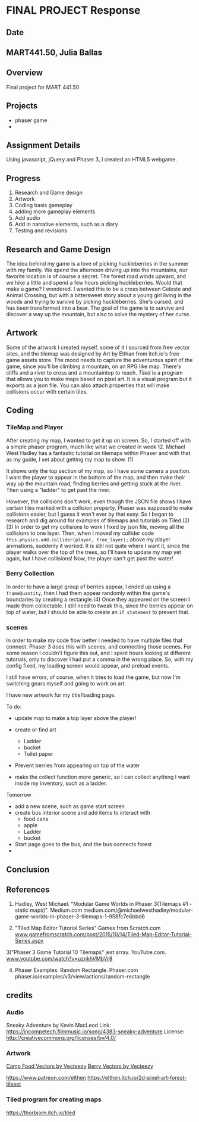 
# FINAL PROJECT Response
## Date
## MART441.50, Julia Ballas


## Overview

Final project for MART 441.50

## Projects

- phaser game
-

## Assignment Details

Using javascript, jQuery and Phaser 3, I created an HTML5 webgame.

## Progress

1. Research and Game design
2. Artwork
3. Coding basis gameplay
4. adding more gameplay elements
5. Add audio
6. Add in narrative elements, such as a diary
7. Testing and revisions

## Research and Game Design

The idea behind my game is a love of picking huckleberries in the summer with my family. We spend the afternoon driving up into the mountains, our favorite location is of course a secret. The forest road winds upward, and we hike a little and spend a few hours picking huckleberries. Would that make a game? I wondered. I wanted this to be a cross between Celeste and Animal Crossing, but with a bittersweet story about a young girl living in the woods and trying to survive by picking huckleberries. She's cursed, and has been transformed into a bear. The goal of the game is to survive and discover a way up the mountain, but also to solve the mystery of her curse.

## Artwork

Some of the artwork I created myself, some of it I sourced from free vector sites, and the tilemap was designed by Art by Elthan from itch.io's free game assets store. The mood needs to capture the adventurous spirit of the game, since you'll be climbing a mountain, on an RPG like map. There's cliffs and a river to cross and a mountaintop to reach. *Tiled* is a program that allows you to make maps based on pixel art. It is a visual program but it exports as a json file. You can also attach properties that will make collisions occur with certain tiles.

## Coding

### TileMap and Player
After creating my map, I wanted to get it up on screen. So, I started off with a simple phaser program, much like what we created in week 12. Michael West Hadley has a fantastic tutorial on tilemaps within Phaser and with that as my guide, I set about getting my map to show. (1)

It shows only the top section of my map, so I have some camera a position. I want the player to appear in the bottom of the map, and then make their way up the mountain road, finding berries and getting stuck at the river. Then using a "ladder" to get past the river.

However, the collisions don't work, even though the JSON file shows I have certain tiles marked with a collision property. Phaser was supposed to make collisions easier, but I guess it won't ever by that easy. So I began to research and dig around for examples of tilemaps and tutorials on Tiled.(2)(3) In order to get my collisions to work I fixed by json file, moving all the collisions to one layer. Then, when I moved my collider code `  this.physics.add.collider(player, tree_layer);` above my player animations, suddenly it worked. It is still not quite where I want it, since the player walks over the top of the trees, so I'll have to update my map yet again, but I have collisions! Now, the player can't get past the water!

### Berry Collection

In order to have a large group of berries appear, I ended up using a `frameQuantity`, then I had them appear randomly within the game's boundaries by creating a rectangle.(4) Once they appeared on the screen I made them collectable. I still need to tweak this, since the berries appear on top of water, but I should be able to create an `if statement` to prevent that.

### scenes

In order to make my code flow better I needed to have multiple files that connect. Phaser 3 does this with scenes, and connecting those scenes. For some reason I couldn't figure this out, and I spent hours looking at different tutorials, only to discover I had put a comma in the wrong place. So, with my config fixed, my loading screen would appear, and preload events.

I still have errors, of course, when it tries to load the game, but now I'm switching gears myself and going to work on art.

I have new artwork for my title/loading page.

To do:
- update map to make a top layer above the player!
- create or find art
    - Ladder
    - bucket
    - Toilet paper

- Prevent berries from appearing on top of the water

- make the collect function more generic, so I can collect anything I want inside my inventory, such as a ladder.

Tomorrow
- add a new scene, such as game start screen
- create bus interior scene and add items to interact with
  - food cans
  - apple
  - Ladder
  - bucket
- Start page goes to the bus, and the bus connects forest
-

## Conclusion

## References
1) Hadley, West Michael. "Modular Game Worlds in Phaser 3(Tilemaps #1 - static maps)". Medium.com
medium.com/@michaelwesthadley/modular-game-worlds-in-phaser-3-tilemaps-1-958fc7e6bbd6

2) "Tiled Map Editor Tutorial Series" Games from Scratch.com www.gamefromscratch.com/post/2015/10/14/Tiled-Map-Editor-Tutorial-Series.aspx

3)"Phaser 3 Game Tutorial 10 Tilemaps" jest array. YouTube.com. www.youtube.com/watch?v=uznkhVMbVr8

4) Phaser Examples: Random Rectangle. Phaser.com phaser.io/examples/v3/view/actions/random-rectangle

## credits
### Audio
Sneaky Adventure by Kevin MacLeod
Link: https://incompetech.filmmusic.io/song/4383-sneaky-adventure
License: http://creativecommons.org/licenses/by/4.0/

### Artwork
<a href="https://www.vecteezy.com/free-vector/camp-food">Camp Food Vectors by Vecteezy</a>
<a href="https://www.vecteezy.com/free-vector/berry">Berry Vectors by Vecteezy</a>

https://www.patreon.com/elthen
https://elthen.itch.io/2d-pixel-art-forest-tileset

### Tiled program for creating maps
https://thorbjorn.itch.io/tiled
